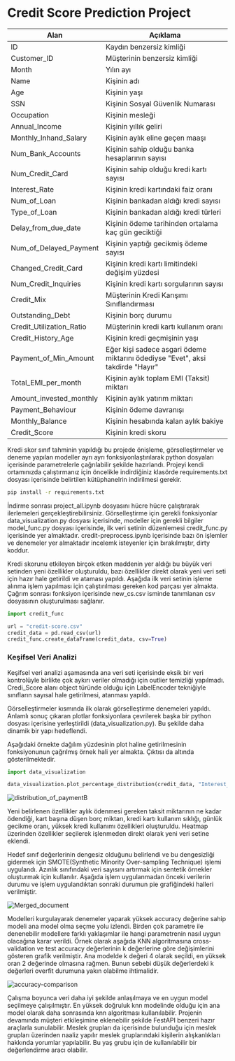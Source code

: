 # Credit Score Prediction Project

| Alan                    | Açıklama                                               |
|---------------------------|--------------------------------------------------------|
| ID                        | Kaydın benzersiz kimliği                              |
| Customer_ID               | Müşterinin benzersiz kimliği                          |
| Month                     | Yılın ayı                                             |
| Name                      | Kişinin adı                                           |
| Age                       | Kişinin yaşı                                          |
| SSN                       | Kişinin Sosyal Güvenlik Numarası                      |
| Occupation                | Kişinin mesleği                                        |
| Annual_Income             | Kişinin yıllık geliri                                 |
| Monthly_Inhand_Salary     | Kişinin aylık eline geçen maaşı                       |
| Num_Bank_Accounts         | Kişinin sahip olduğu banka hesaplarının sayısı        |
| Num_Credit_Card           | Kişinin sahip olduğu kredi kartı sayısı               |
| Interest_Rate             | Kişinin kredi kartındaki faiz oranı                  |
| Num_of_Loan               | Kişinin bankadan aldığı kredi sayısı                  |
| Type_of_Loan              | Kişinin bankadan aldığı kredi türleri                 |
| Delay_from_due_date       | Kişinin ödeme tarihinden ortalama kaç gün geciktiği  |
| Num_of_Delayed_Payment    | Kişinin yaptığı gecikmiş ödeme sayısı                 |
| Changed_Credit_Card       | Kişinin kredi kartı limitindeki değişim yüzdesi   |
| Num_Credit_Inquiries      | Kişinin kredi kartı sorgularının sayısı              |
| Credit_Mix                | Müşterinin Kredi Karışımı Sınıflandırması             |
| Outstanding_Debt          | Kişinin borç durumu                                   |
| Credit_Utilization_Ratio  | Müşterinin kredi kartı kullanım oranı                |
| Credit_History_Age        | Kişinin kredi geçmişinin yaşı                        |
| Payment_of_Min_Amount     | Eğer kişi sadece asgari ödeme miktarını ödediyse "Evet", aksi takdirde "Hayır" |
| Total_EMI_per_month        | Kişinin aylık toplam EMI (Taksit) miktarı            |
| Amount_invested_monthly   | Kişinin aylık yatırım miktarı                         |
| Payment_Behaviour         | Kişinin ödeme davranışı                              |
| Monthly_Balance            | Kişinin hesabında kalan aylık bakiye                |
| Credit_Score              | Kişinin kredi skoru                                  |



Kredi skor sınıf tahminin yapıldığı bu projede önişleme, görselleştirmeler ve deneme yapılan modeller ayrı ayrı fonksiyonlaştırılarak python dosyaları içerisinde parametrelerle çağrılabilir şekilde hazırlandı. Projeyi kendi ortamınızda çalıştırmanız için öncelikle indirdiğiniz klasörde requirements.txt dosyası içerisinde belirtilen kütüphanelrin indirilmesi gerekir.

```bash
pip install -r requirements.txt
```

İndirme sonrası project_all.ipynb dosyasını hücre hücre çalıştırarak ilerlemeleri gerçekleştirebilirsiniz. Görselleştirme için gerekli fonksiyonlar data_visualization.py dosyası içerisinde, modeller için gerekli bilgiler model_func.py dosyası içerisinde, ilk veri setinin düzenlemesi credit_func.py içerisinde yer almaktadır. credit-preprocess.ipynb içerisinde bazı ön işlemler ve denemeler yer almaktadır incelemk isteyenler için bırakılmıştır, dirty koddur. 

Kredi skorunu etkileyen birçok etken maddenin yer aldığı bu büyük veri setinden yeni özellikler oluşturuldu, bazı özellikler direkt olarak yeni veri seti için hazır hale getirildi ve ataması yapıldı. Aşağıda ilk veri setinin işleme alınma işlem yapılması için çalıştırılması gereken kod parçası yer almakta. Çağrım sonrası fonksiyon içerisinde new_cs.csv isminde tanımlanan csv dosyasının oluşturulması sağlanır.

```python
import credit_func

url = "credit-score.csv"
credit_data = pd.read_csv(url)
credit_func.create_dataFrame(credit_data, csv=True)
```
### Keşifsel Veri Analizi

Keşifsel veri analizi aşamasında ana veri seti içerisinde eksik bir veri kontrolüyle birlikte çok aykırı veriler olmadığı için outlier temizliği yapılmadı. Credi_Score alanı object türünde olduğu için LabelEncoder tekniğiyle sınıfların sayısal hale getirilmesi, atanması yapıldı. 

Görselleştirmeler kısmında ilk olarak görselleştirme denemeleri yapıldı. Anlamlı sonuç çıkaran plotlar fonksiyonlara çevrilerek başka bir python dosyası içerisine yerleştirildi (data_visualization.py). Bu şekilde daha dinamik bir yapı hedeflendi. 

Aşağıdaki örnekte dağılım yüzdesinin plot haline getirilmesinin fonksiyonunun çağrılmış örnek hali yer almakta. Çıktısı da altında gösterilmektedir.

```python
import data_visualization

data_visualization.plot_percentage_distribution(credit_data, "Interest_Rate")
```
![distribution_of_paymentB](https://github.com/RumeysaHilal/Credit_Score_Prediction_Project/assets/66912242/a1b01076-7537-4140-b231-885c81842edd)

Yeni belirlenen özellikler aylık ödenmesi gereken taksit miktarının ne kadar ödendiği, kart başına düşen borç miktarı, kredi kartı kullanım sıklığı, günlük gecikme oranı, yüksek kredi kullanımı özellikleri oluşturuldu. Heatmap üzerinden özellikler seçilerek işlenmeden direkt olarak yeni veri setine eklendi. 

Hedef sınıf değerlerinin dengesiz olduğunu belirlendi ve bu dengesizliği gidermek için SMOTE(Synthetic Minority Over-sampling Technique) işlemi uygulandı. Azınlık sınıfındaki veri sayısını artırmak için sentetik örnekler oluşturmak için kullanılır. Aşağıda işlem uygulanmadan önceki verilerin durumu ve işlem uygulandıktan sonraki durumun pie grafiğindeki halleri verilmiştir.

![Merged_document](https://github.com/RumeysaHilal/Credit_Score_Prediction_Project/assets/66912242/12e4b726-9709-4093-abeb-a44d009115cb)

Modelleri kurgulayarak denemeler yaparak yüksek accuracy değerine sahip modeli ana model olma seçme yolu izlendi. Birden çok parametre ile denenebilir modellere farklı yaklaşımlar ile hangi parametrenin nasıl uygun olacağına karar verildi. Örnek olarak aşağıda KNN algoritmasına cross-validation ve test accuracy değerlerinin k değerlerine göre değişimlerini gösteren grafik verilmiştir. Ana modelde k değeri 4 olarak seçildi, en yüksek oran 2 değerinde olmasına rağmen. Bunun sebebi düşük değerlerdeki k değerleri overfit durumuna yakın olabilme ihtimalidir.

![accuracy-comparison](https://github.com/RumeysaHilal/Credit_Score_Prediction_Project/assets/66912242/ab7dce39-5d6b-48cc-9f0c-e9c64d3e388f)

Çalışma boyunca veri daha iyi şekilde anlaşılmaya ve en uygun model seçilmeye çalışılmıştır. En yüksek doğruluk knn modelinde olduğu için ana model olarak daha sonrasında knn algoritması kullanılabilir. Projenin devamında müşteri etkileşimine eklenebilir şekilde FestAPI benzeri hazır araçlarla sunulabilir. Meslek grupları da içerisinde bulunduğu için meslek grupları üzerinden naaliz yapılır meslek gruplarındaki kişilerin alışkanlıkları hakkında yorumlar yapılabilir. Bu yaş grubu için de kullanılabilir bir değerlendirme aracı olabilir. 

